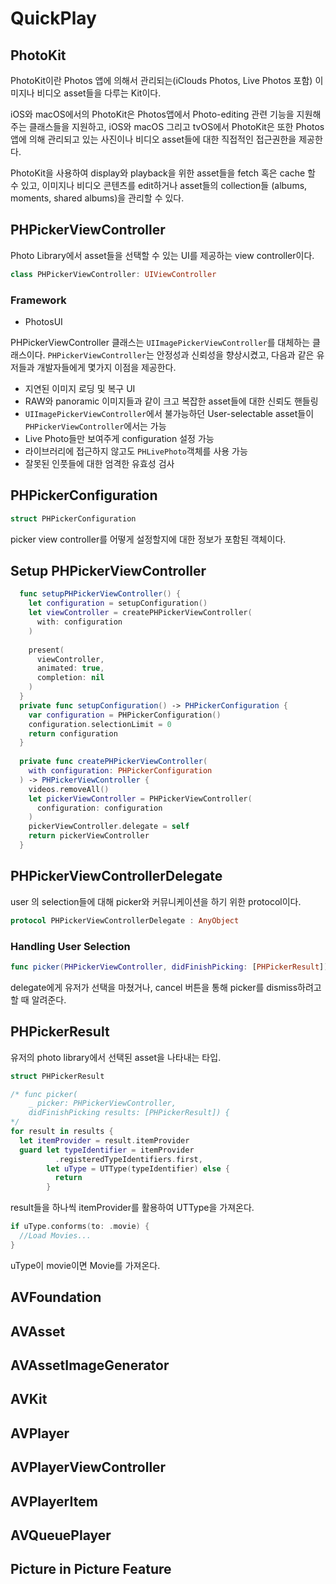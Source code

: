 #  QuickPlay

## PhotoKit
PhotoKit이란 Photos 앱에 의해서 관리되는(iClouds Photos, Live Photos 포함) 이미지나 비디오 asset들을 다루는 Kit이다.

iOS와 macOS에서의 PhotoKit은 Photos앱에서 Photo-editing 관련 기능을 지원해주는 클래스들을 지원하고, iOS와 macOS 그리고 tvOS에서 PhotoKit은 또한 Photos앱에 의해 관리되고 있는 사진이나 비디오 asset들에 대한 직접적인 접근권한을 제공한다.

PhotoKit을 사용하여 display와 playback을 위한 asset들을 fetch 혹은 cache 할 수 있고, 이미지나 비디오 콘텐츠를 edit하거나 asset들의 collection들 (albums, moments, shared albums)을 관리할 수 있다.

## PHPickerViewController
Photo Library에서 asset들을 선택할 수 있는 UI를 제공하는 view controller이다.
```swift
class PHPickerViewController: UIViewController
```
### Framework
* PhotosUI

PHPickerViewController 클래스는 `UIImagePickerViewController`를 대체하는 클래스이다. 
`PHPickerViewController`는 안정성과 신뢰성을 향상시켰고, 다음과 같은 유저들과 개발자들에게 몇가지 이점을 제공한다.
* 지연된 이미지 로딩 및 복구 UI
* RAW와 panoramic 이미지들과 같이 크고 복잡한 asset들에 대한 신뢰도 핸들링
* `UIImagePickerViewController`에서 불가능하던 User-selectable asset들이 `PHPickerViewController`에서는 가능
* Live Photo들만 보여주게 configuration 설정 가능
* 라이브러리에 접근하지 않고도 `PHLivePhoto`객체를 사용 가능
* 잘못된 인풋들에 대한 엄격한 유효성 검사

## PHPickerConfiguration
```swift
struct PHPickerConfiguration
```
picker view controller를 어떻게 설정할지에 대한 정보가 포함된 객체이다.

## Setup PHPickerViewController 
```swift
  func setupPHPickerViewController() {
    let configuration = setupConfiguration()
    let viewController = createPHPickerViewController(
      with: configuration
    )
    
    present(
      viewController,
      animated: true,
      completion: nil
    )
  }
  private func setupConfiguration() -> PHPickerConfiguration {
    var configuration = PHPickerConfiguration()
    configuration.selectionLimit = 0
    return configuration
  }
  
  private func createPHPickerViewController(
    with configuration: PHPickerConfiguration
  ) -> PHPickerViewController {
    videos.removeAll()
    let pickerViewController = PHPickerViewController(
      configuration: configuration
    )
    pickerViewController.delegate = self
    return pickerViewController
  }
```

## PHPickerViewControllerDelegate
user 의 selection들에 대해 picker와 커뮤니케이션을 하기 위한 protocol이다.
```swift
protocol PHPickerViewControllerDelegate : AnyObject
```
### Handling User Selection
```swift
func picker(PHPickerViewController, didFinishPicking: [PHPickerResult])
```
delegate에게 유저가 선택을 마쳤거나, cancel 버튼을 통해 picker를 dismiss하려고 할 때 알려준다.


## PHPickerResult
유저의 photo library에서 선택된 asset을 나타내는 타입.
```swift
struct PHPickerResult
```

```swift
/* func picker(
    _ picker: PHPickerViewController,
    didFinishPicking results: [PHPickerResult]) {
*/
for result in results {
  let itemProvider = result.itemProvider
  guard let typeIdentifier = itemProvider
          .registeredTypeIdentifiers.first,
        let uType = UTType(typeIdentifier) else {
          return
        }
```
result들을 하나씩 itemProvider를 활용하여 UTType을 가져온다.

```swift
if uType.conforms(to: .movie) {
  //Load Movies...
}
```
uType이 movie이면 Movie를 가져온다.

## AVFoundation
## AVAsset
## AVAssetImageGenerator
## AVKit
## AVPlayer
## AVPlayerViewController
## AVPlayerItem
## AVQueuePlayer
## Picture in Picture Feature
